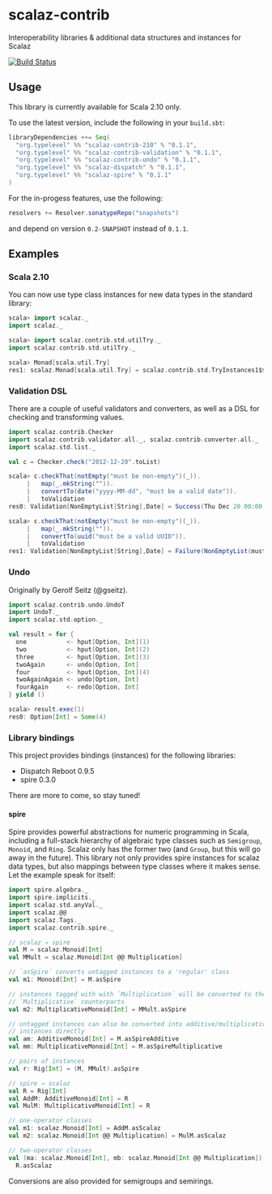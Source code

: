 scalaz-contrib
==============

Interoperability libraries &amp; additional data structures and instances for Scalaz

[![Build Status](https://travis-ci.org/larsrh/scalaz-contrib.png?branch=master)](http://travis-ci.org/larsrh/scalaz-contrib)


Usage
-----

This library is currently available for Scala 2.10 only.

To use the latest version, include the following in your `build.sbt`:

```scala
libraryDependencies ++= Seq(
  "org.typelevel" %% "scalaz-contrib-210" % "0.1.1",
  "org.typelevel" %% "scalaz-contrib-validation" % "0.1.1",
  "org.typelevel" %% "scalaz-contrib-undo" % "0.1.1",
  "org.typelevel" %% "scalaz-dispatch" % "0.1.1",
  "org.typelevel" %% "scalaz-spire" % "0.1.1"
)
```

For the in-progess features, use the following:

```scala
resolvers += Resolver.sonatypeRepo("snapshots")
```

and depend on version `0.2-SNAPSHOT` instead of `0.1.1`.

Examples
--------

### Scala 2.10

You can now use type class instances for new data types in the standard library:

```scala
scala> import scalaz._
import scalaz._

scala> import scalaz.contrib.std.utilTry._
import scalaz.contrib.std.utilTry._

scala> Monad[scala.util.Try]
res1: scalaz.Monad[scala.util.Try] = scalaz.contrib.std.TryInstances1$$anon$1@19ae3dd5
```

### Validation DSL

There are a couple of useful validators and converters, as well as a DSL for checking and transforming values.

```scala
import scalaz.contrib.Checker
import scalaz.contrib.validator.all._, scalaz.contrib.converter.all._
import scalaz.std.list._

val c = Checker.check("2012-12-20".toList)

scala> c.checkThat(notEmpty("must be non-empty")(_)).
     |   map(_.mkString("")).
     |   convertTo(date("yyyy-MM-dd", "must be a valid date")).
     |   toValidation
res0: Validation[NonEmptyList[String],Date] = Success(Thu Dec 20 00:00:00 CET 2012)

scala> c.checkThat(notEmpty("must be non-empty")(_)).
     |   map(_.mkString("")).
     |   convertTo(uuid("must be a valid UUID")).
     |   toValidation
res1: Validation[NonEmptyList[String],Date] = Failure(NonEmptyList(must be a valid UUID))
```

### Undo

Originally by Gerolf Seitz (@gseitz).

```scala
import scalaz.contrib.undo.UndoT
import UndoT._
import scalaz.std.option._

val result = for {
  one           <- hput[Option, Int](1)
  two           <- hput[Option, Int](2)
  three         <- hput[Option, Int](3)
  twoAgain      <- undo[Option, Int]
  four          <- hput[Option, Int](4)
  twoAgainAgain <- undo[Option, Int]
  fourAgain     <- redo[Option, Int]
} yield ()

scala> result.exec(1)
res0: Option[Int] = Some(4)
```

### Library bindings

This project provides bindings (instances) for the following libraries:

* Dispatch Reboot 0.9.5
* spire 0.3.0

There are more to come, so stay tuned!

#### spire

Spire provides powerful abstractions for numeric programming in Scala, including a full-stack hierarchy of algebraic type classes such as `Semigroup`, `Monoid`, and `Ring`. Scalaz only has the former two (and `Group`, but this will go away in the future). This library not only provides spire instances for scalaz data types, but also mappings between type classes where it makes sense. Let the example speak for itself:

```scala
import spire.algebra._
import spire.implicits._
import scalaz.std.anyVal._
import scalaz.@@
import scalaz.Tags._
import scalaz.contrib.spire._

// scalaz → spire
val M = scalaz.Monoid[Int]
val MMult = scalaz.Monoid[Int @@ Multiplication]

// `asSpire` converts untagged instances to a 'regular' class
val m1: Monoid[Int] = M.asSpire

// instances tagged with with `Multiplication` will be converted to their
// `Multiplicative` counterparts
val m2: MultiplicativeMonoid[Int] = MMult.asSpire

// untagged instances can also be converted into additive/multiplicative
// instances directly
val am: AdditiveMonoid[Int] = M.asSpireAdditive
val mm: MultiplicativeMonoid[Int] = M.asSpireMultiplicative

// pairs of instances
val r: Rig[Int] = (M, MMult).asSpire

// spire → scalaz
val R = Rig[Int]
val AddM: AdditiveMonoid[Int] = R
val MulM: MultiplicativeMonoid[Int] = R

// one-operator classes
val m1: scalaz.Monoid[Int] = AddM.asScalaz
val m2: scalaz.Monoid[Int @@ Multiplication] = MulM.asScalaz

// two-operator classes
val (ma: scalaz.Monoid[Int], mb: scalaz.Monoid[Int @@ Multiplication]) =
  R.asScalaz
```

Conversions are also provided for semigroups and semirings.
